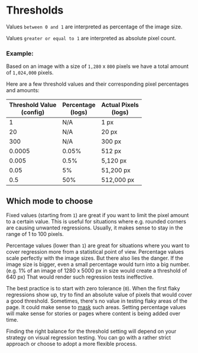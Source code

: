 # Thresholds

Values `between 0 and 1` are interpreted as percentage of the image size.

Values `greater or equal to 1` are interpreted as absolute pixel count.

### Example:

Based on an image with a size of `1,280` x `800` pixels we have a total amount of `1,024,000` pixels.

Here are a few threshold values and their corresponding pixel percentages and amounts:

| Threshold Value<br />(config) | Percentage<br />(logs) | Actual Pixels<br />(logs) |
| ----------------------------- | ---------------------- | ------------------------- |
| 1                             | N/A                    | 1 px                      |
| 20                            | N/A                    | 20 px                     |
| 300                           | N/A                    | 300 px                    |
| 0.0005                        | 0.05%                  | 512 px                    |
| 0.005                         | 0.5%                   | 5,120 px                  |
| 0.05                          | 5%                     | 51,200 px                 |
| 0.5                           | 50%                    | 512,000 px                |

## Which mode to choose

Fixed values (starting from `1`) are great if you want to limit the pixel amount to a certain value. This is useful for situations where e.g. rounded corners are causing unwanted regressions. Usually, it makes sense to stay in the range of 1 to 100 pixels.

Percentage values (lower than `1`) are great for situations where you want to cover regression more from a statistical point of view. Percentage values scale perfectly with the image sizes.
But there also lies the danger. If the image size is bigger, even a small percentage would turn into a big number. (e.g. 1% of an image of 1280 x 5000 px in size would create a threshold of 640 px)
That would render such regression tests ineffective.

The best practice is to start with zero tolerance (`0`).
When the first flaky regressions show up, try to find an absolute value of pixels that would cover a good threshold.
Sometimes, there's no value in testing flaky areas of the page. It could make sense to [mask](/user-docs/api-reference/mask) such areas.
Setting percentage values will make sense for stories or pages where content is being added over time.

Finding the right balance for the threshold setting will depend on your strategy on visual regression testing. You can go with a rather strict approach or choose to adopt a more flexible process.
